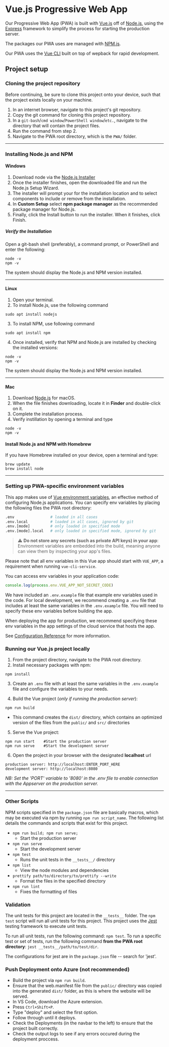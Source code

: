 # Vue.js Progressive Web App

Our Progressive Web App (PWA) is built with [Vue.js](https://vuejs.org/) off of [Node.js](https://nodejs.org/en/), using the [Express](https://expressjs.com/) framework to simplify the process for starting the production server. 

The packages our PWA uses are managed with [NPM.js](https://www.npmjs.com/).

Our PWA uses the [Vue CLI](https://cli.vuejs.org/guide/) built on top of wepback for rapid development.

## Project setup
### Cloning the project repository
Before continuing, be sure to clone this project onto your device, such that the project exists locally on your machine.

1) In an internet browser, navigate to this project's git repository.
2) Copy the git command for cloning this project repository.
3) In a `git-bash`/`cmd window`/`PowerShell window`/`etc.`, navigate to the directory that will contain the project files.
4) Run the command from step 2.
5) Navigate to the PWA root directory, which is the `PWA/` folder.

***
### Installing Node.js and NPM
#### Windows
1) Download node via the [Node.js Installer](https://nodejs.org/en/download/)
2) Once the installer finishes, open the downloaded file and run the Node.js Setup Wizard.
3) The installer will prompt your for the installation location and to select components to include or remove from the installation.
4) In **Custom Setup** select **npm package manager** as the recommended package manager for Node.js.
5) Finally, click the Install button to run the installer. When it finishes, click Finish.

##### Verify the Installation
Open a git-bash shell (preferably), a command prompt, or PowerShell and enter the following:
```
node -v
npm -v
```
The system should display the Node.js and NPM version installed.
***
#### Linux
1) Open your terminal.
2) To install Node.js, use the following command
```
sudo apt install nodejs
```
3) To install NPM, use following command
```
sudo apt install npm
```
4) Once installed, verify that NPM and Node.js are installed by checking the installed versions:
```
node -v
npm -v
```
The system should display the Node.js and NPM version installed.
***
#### Mac
1) Download [Node.js](https://nodejs.org/en/download/) for macOS.
2) When the file finishes downloading, locate it in **Finder** and double-click on it.
3) Complete the installation process. 
4) Verify instillation by opening a terminal and type
```
node -v
npm -v
```
#### Install Node.js and NPM with Homebrew
If you have Homebrew installed on your device, open a terminal and type:
```
brew update
brew install node
```
***

### Setting up PWA-specific environment variables
This app makes use of [Vue environment variables](https://cli.vuejs.org/guide/mode-and-env.html), an effective method of configuring Node.js applications. You can specify env variables by placing the following files the PWA root directory: 

```sh
.env                # loaded in all cases
.env.local          # loaded in all cases, ignored by git
.env.[mode]         # only loaded in specified mode
.env.[mode].local   # only loaded in specified mode, ignored by git
```
> :warning: **Do not store any secrets (such as private API keys) in your app**: Environment variables are embedded into the build, meaning anyone can view them by inspecting your app's files.



Please note that all env variables in this Vue app should start with `VUE_APP`, a requirement when running `vue-cli-service`.

You can access env variables in your application code:

```js
console.log(process.env.VUE_APP_NOT_SECRET_CODE)
```

We have included an `.env.example` file that example env variables used in the code.  For local development, we recommend creating a `.env` file that includes at least the same variables in the `.env.example` file. You will need to specify these env variables before building the app.

When deploying the app for production, we recommend specifying these env variables in the app settings of the cloud service that hosts the app.

See [Configuration Reference](https://cli.vuejs.org/config/) for more information.

### Running our Vue.js project locally
1) From the project directory, navigate to the PWA root directory.
2) Install necessary packages with npm:

```
npm install
```
3) Create an `.env` file with at least the same variables in the `.env.example` file and configure the variables to your needs.

4) Build the Vue project (_only if running the production server_):
```
npm run build
```
  - This command creates the `dist/` directory, which contains an optimized version of the files from the `public/` and `src/` directories

5) Serve the Vue project:

```
npm run start    #Start the production server
npm run serve    #Start the development server
```
6) Open the project in your browser with the designated **localhost** url 
```
production server: http://localhost:ENTER_PORT_HERE
development server: http://localhost:8080
``` 
_NB: Set the 'PORT' variable to '8080' in the .env file to enable connection with the Appserver on the production server._

***
### Other Scripts
NPM scripts specified in the `package.json` file are basically macros, which may be executed via npm by running `npm run script_name`. The following list details the commands and scripts that exist for this project.
- `npm run build; npm run serve;`
	- Start the production server
- `npm run serve`
	- Start the development server
- `npm test` 
	- Runs the unit tests in the `__tests__/` directory
- `npm list`
	- View the node modules and dependencies
- `prettify path/to/directory/to/prettify --write`
	- Format the files in the specified directory
- `npm run lint`
	- Fixes the formatting of files

### Validation
The unit tests for this project are located in the `__tests__` folder. The `npm test` script will run all unit tests for this project. This project uses the [Jest](https://vue-test-utils.vuejs.org/guides/testing-single-file-components-with-jest.html) testing framework to execute unit tests.

To run all unit tests, run the following command: `npm test`. To run a specific test or set of tests, run the following command **from the PWA root directory**: `jest __tests__/path/to/test/dir`.

The configurations for jest are in the `package.json` file -- search for 'jest'.

### Push Deployment onto Azure (not recommended)
- Build the project via `npm run build`.
- Ensure that the web.manifest file from the `public/`  directory was copied into the generated `dist/` folder, as this is where the website will be served.
- In VS Code, download the Azure extension.
- Press `Ctrl+Shift+P`.
- Type "deploy" and select the first option.
- Follow through until it deploys.
- Check the Deployments (in the navbar to the left) to ensure that the project built correctly.
- Check the output logs to see if any errors occured during the deployment proccess.

